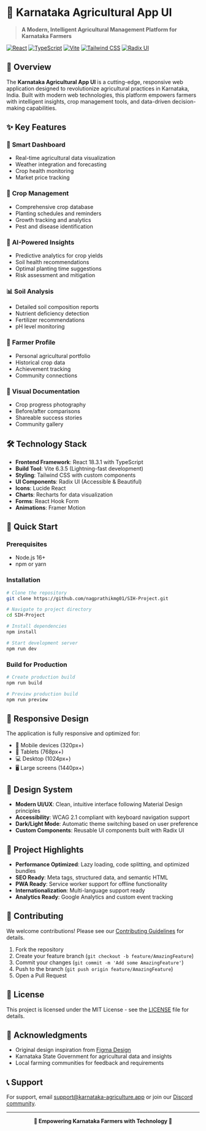 
# 🌾 Karnataka Agricultural App UI

> **A Modern, Intelligent Agricultural Management Platform for Karnataka Farmers**

[![React](https://img.shields.io/badge/React-18.3.1-blue.svg)](https://reactjs.org/)
[![TypeScript](https://img.shields.io/badge/TypeScript-5.0+-blue.svg)](https://www.typescriptlang.org/)
[![Vite](https://img.shields.io/badge/Vite-6.3.5-646CFF.svg)](https://vitejs.dev/)
[![Tailwind CSS](https://img.shields.io/badge/Tailwind_CSS-3.0+-38B2AC.svg)](https://tailwindcss.com/)
[![Radix UI](https://img.shields.io/badge/Radix_UI-Latest-161618.svg)](https://www.radix-ui.com/)

## 🚀 Overview

The **Karnataka Agricultural App UI** is a cutting-edge, responsive web application designed to revolutionize agricultural practices in Karnataka, India. Built with modern web technologies, this platform empowers farmers with intelligent insights, crop management tools, and data-driven decision-making capabilities.

## ✨ Key Features

### 🎯 **Smart Dashboard**
- Real-time agricultural data visualization
- Weather integration and forecasting
- Crop health monitoring
- Market price tracking

### 🌱 **Crop Management**
- Comprehensive crop database
- Planting schedules and reminders
- Growth tracking and analytics
- Pest and disease identification

### 🤖 **AI-Powered Insights**
- Predictive analytics for crop yields
- Soil health recommendations
- Optimal planting time suggestions
- Risk assessment and mitigation

### 📊 **Soil Analysis**
- Detailed soil composition reports
- Nutrient deficiency detection
- Fertilizer recommendations
- pH level monitoring

### 👤 **Farmer Profile**
- Personal agricultural portfolio
- Historical crop data
- Achievement tracking
- Community connections

### 📸 **Visual Documentation**
- Crop progress photography
- Before/after comparisons
- Shareable success stories
- Community gallery

## 🛠️ Technology Stack

- **Frontend Framework**: React 18.3.1 with TypeScript
- **Build Tool**: Vite 6.3.5 (Lightning-fast development)
- **Styling**: Tailwind CSS with custom components
- **UI Components**: Radix UI (Accessible & Beautiful)
- **Icons**: Lucide React
- **Charts**: Recharts for data visualization
- **Forms**: React Hook Form
- **Animations**: Framer Motion

## 🚀 Quick Start

### Prerequisites
- Node.js 16+ 
- npm or yarn

### Installation

```bash
# Clone the repository
git clone https://github.com/nagprathikmg01/SIH-Project.git

# Navigate to project directory
cd SIH-Project

# Install dependencies
npm install

# Start development server
npm run dev
```

### Build for Production

```bash
# Create production build
npm run build

# Preview production build
npm run preview
```

## 📱 Responsive Design

The application is fully responsive and optimized for:
- 📱 Mobile devices (320px+)
- 📱 Tablets (768px+)
- 💻 Desktop (1024px+)
- 🖥️ Large screens (1440px+)

## 🎨 Design System

- **Modern UI/UX**: Clean, intuitive interface following Material Design principles
- **Accessibility**: WCAG 2.1 compliant with keyboard navigation support
- **Dark/Light Mode**: Automatic theme switching based on user preference
- **Custom Components**: Reusable UI components built with Radix UI

## 🌟 Project Highlights

- **Performance Optimized**: Lazy loading, code splitting, and optimized bundles
- **SEO Ready**: Meta tags, structured data, and semantic HTML
- **PWA Ready**: Service worker support for offline functionality
- **Internationalization**: Multi-language support ready
- **Analytics Ready**: Google Analytics and custom event tracking

## 🤝 Contributing

We welcome contributions! Please see our [Contributing Guidelines](CONTRIBUTING.md) for details.

1. Fork the repository
2. Create your feature branch (`git checkout -b feature/AmazingFeature`)
3. Commit your changes (`git commit -m 'Add some AmazingFeature'`)
4. Push to the branch (`git push origin feature/AmazingFeature`)
5. Open a Pull Request

## 📄 License

This project is licensed under the MIT License - see the [LICENSE](LICENSE) file for details.

## 🙏 Acknowledgments

- Original design inspiration from [Figma Design](https://www.figma.com/design/apLUUAPi3K3B6BkbUjXPRI/Karnataka-Agricultural-App-UI)
- Karnataka State Government for agricultural data and insights
- Local farming communities for feedback and requirements

## 📞 Support

For support, email support@karnataka-agriculture.app or join our [Discord community](https://discord.gg/karnataka-agriculture).

---

<div align="center">
  <strong>🌾 Empowering Karnataka Farmers with Technology 🌾</strong>
</div>
  